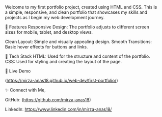 Welcome to my first portfolio project, created using HTML and CSS. This is a simple, responsive, and clean portfolio that showcases my skills and projects as I begin my web development journey.

📌 Features Responsive Design: The portfolio adjusts to different screen sizes for mobile, tablet, and desktop views.

Clean Layout: Simple and visually appealing design. Smooth Transitions: Basic hover effects for buttons and links.

🔧 Tech Stack HTML: Used for the structure and content of the portfolio. CSS: Used for styling and creating the layout of the page.


🎯 Live Demo 

(https://mirza-anas18.github.io/web-dev/first-portfolio/)

✨ Connect with Me,

GitHub: (https://github.com/mirza-anas18)

LinkedIn: https://www.linkedin.com/in/mirza-anas18/


